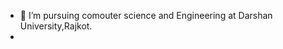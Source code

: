 - 👀 I’m pursuing comouter science and Engineering at Darshan University,Rajkot.
-

<!---
khushbhadrecha02/khushbhadrecha02 is a ✨ special ✨ repository because its `README.md` (this file) appears on your GitHub profile.
You can click the Preview link to take a look at your changes.
--->
